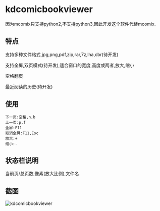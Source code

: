 # kdcomicbookviewer
因为mcomix只支持python2,不支持python3,因此开发这个软件代替mcomix.

## 特点
支持多种文件格式,jpg,png,pdf,zip,rar,7z,lha,cbr(待开发)

支持全屏,双页模式(待开发),适合窗口的宽度,高度或两者,放大,缩小

空格翻页

最近阅读的历史(待开发)

## 使用
    下一页:空格,n,b
    上一页:p,f
    全屏:F11
    取消全屏:F11,Esc
    放大:+
    缩小:-
## 状态栏说明
当前页/总页数,像素(放大比例),文件名

## 截图
![kdcomicbookviewer](https://github.com/bkdwei/kdcomicbookviewer/blob/master/doc/kdcomicbookviewer_screenshot.jpg "截图")
